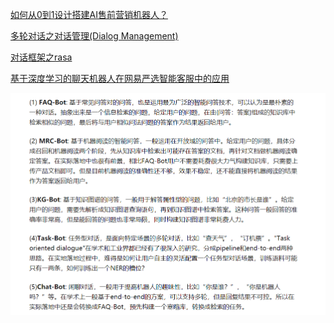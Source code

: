 [如何从0到1设计搭建AI售前营销机器人？](https://www.sohu.com/a/393486542_114819)

[多轮对话之对话管理(Dialog Management)](https://zhuanlan.zhihu.com/p/32716205)

[对话框架之rasa](https://rasa.com/)

[基于深度学习的聊天机器人在网易严选智能客服中的应用](https://www.pianshen.com/article/87921922961/)

![](../../images/chat-bot-1.png)